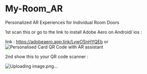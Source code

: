# My-Room_AR
Personalized AR Experiences for Individual Room Doors

1st scan this or go to the link  to install Adobe Aero on Android/ ios : 

link : https://adobeaero.app.link/LywOSnHYQEb
or 
![Personalised Card QR Code with AR assistant](https://github.com/s2ahil/My-Room_AR/assets/101473078/934a6ce1-62fe-426b-b922-ca3ff017f206)


2nd show this to your QR code scanner : 


![Uploading image.png…]()

